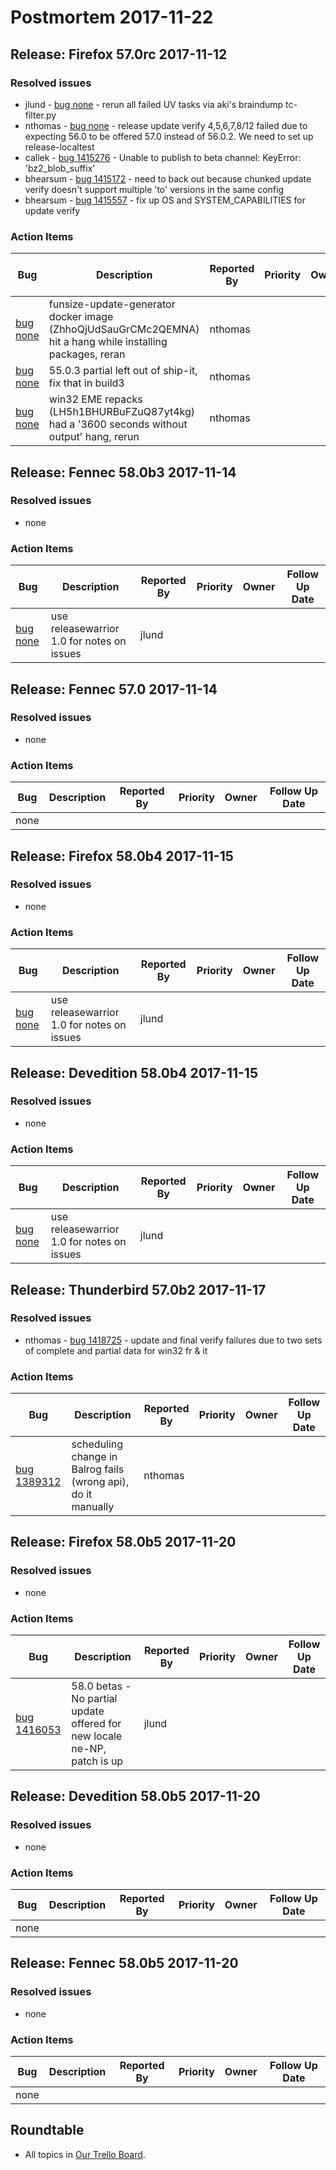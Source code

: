 # Postmortem 2017-11-22


## Release: Firefox 57.0rc 2017-11-12

### Resolved issues
- jlund - [bug none](http://bugzilla/none) - rerun all failed UV tasks via aki's braindump tc-filter.py
- nthomas - [bug none](http://bugzilla/none) - release update verify 4,5,6,7,8/12 failed due to expecting 56.0 to be offered 57.0 instead of 56.0.2. We need to set up release-localtest
- callek - [bug 1415276](http://bugzilla/1415276) - Unable to publish to beta channel: KeyError: 'bz2_blob_suffix'
- bhearsum - [bug 1415172](http://bugzilla/1415172) - need to back out because chunked update verify doesn't support multiple 'to' versions in the same config
- bhearsum - [bug 1415557](http://bugzilla/1415557) - fix up OS and SYSTEM_CAPABILITIES for update verify

### Action Items
| Bug                                                           | Description                | Reported By         | Priority | Owner | Follow Up Date |
| ------------------------------------------------------------- | -------------------------- | ------------------- | -------- | ----- | -------------- |
| [bug none](http://bugzilla/none)  | funsize-update-generator docker image (ZhhoQjUdSauGrCMc2QEMNA) hit a hang while installing packages, reran | nthomas  |          |       |                |
| [bug none](http://bugzilla/none)  | 55.0.3 partial left out of ship-it, fix that in build3 | nthomas  |          |       |                |
| [bug none](http://bugzilla/none)  | win32 EME repacks (LH5h1BHURBuFZuQ87yt4kg) had a '3600 seconds without output' hang, rerun | nthomas  |          |       |                |


## Release: Fennec 58.0b3 2017-11-14

### Resolved issues
- none

### Action Items
| Bug                                                           | Description                | Reported By         | Priority | Owner | Follow Up Date |
| ------------------------------------------------------------- | -------------------------- | ------------------- | -------- | ----- | -------------- |
| [bug none](http://bugzilla/none)  | use releasewarrior 1.0 for notes on issues | jlund  |          |       |                |


## Release: Fennec 57.0 2017-11-14

### Resolved issues
- none

### Action Items
| Bug                                                           | Description                | Reported By         | Priority | Owner | Follow Up Date |
| ------------------------------------------------------------- | -------------------------- | ------------------- | -------- | ----- | -------------- |
| none | | | | | |


## Release: Firefox 58.0b4 2017-11-15

### Resolved issues
- none

### Action Items
| Bug                                                           | Description                | Reported By         | Priority | Owner | Follow Up Date |
| ------------------------------------------------------------- | -------------------------- | ------------------- | -------- | ----- | -------------- |
| [bug none](http://bugzilla/none)  | use releasewarrior 1.0 for notes on issues | jlund  |          |       |                |


## Release: Devedition 58.0b4 2017-11-15

### Resolved issues
- none

### Action Items
| Bug                                                           | Description                | Reported By         | Priority | Owner | Follow Up Date |
| ------------------------------------------------------------- | -------------------------- | ------------------- | -------- | ----- | -------------- |
| [bug none](http://bugzilla/none)  | use releasewarrior 1.0 for notes on issues | jlund  |          |       |                |


## Release: Thunderbird 57.0b2 2017-11-17

### Resolved issues
- nthomas - [bug 1418725](http://bugzilla/1418725) - update and final verify failures due to two sets of complete and partial data for win32 fr & it

### Action Items
| Bug                                                           | Description                | Reported By         | Priority | Owner | Follow Up Date |
| ------------------------------------------------------------- | -------------------------- | ------------------- | -------- | ----- | -------------- |
| [bug 1389312](http://bugzilla/1389312)  | scheduling change in Balrog fails (wrong api), do it manually | nthomas  |          |       |                |


## Release: Firefox 58.0b5 2017-11-20

### Resolved issues
- none

### Action Items
| Bug                                                           | Description                | Reported By         | Priority | Owner | Follow Up Date |
| ------------------------------------------------------------- | -------------------------- | ------------------- | -------- | ----- | -------------- |
| [bug 1416053](http://bugzilla/1416053)  | 58.0 betas - No partial update offered for new locale ne-NP, patch is up | jlund  |          |       |                |


## Release: Devedition 58.0b5 2017-11-20

### Resolved issues
- none

### Action Items
| Bug                                                           | Description                | Reported By         | Priority | Owner | Follow Up Date |
| ------------------------------------------------------------- | -------------------------- | ------------------- | -------- | ----- | -------------- |
| none | | | | | |


## Release: Fennec 58.0b5 2017-11-20

### Resolved issues
- none

### Action Items
| Bug                                                           | Description                | Reported By         | Priority | Owner | Follow Up Date |
| ------------------------------------------------------------- | -------------------------- | ------------------- | -------- | ----- | -------------- |
| none | | | | | |



## Roundtable
- All topics in [Our Trello Board](https://trello.com/b/MXHaVRcP/release-promotion-meeting).